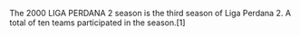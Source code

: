 The 2000 LIGA PERDANA 2 season is the third season of Liga Perdana 2. A total of ten teams participated in the season.[1]
